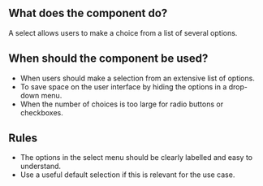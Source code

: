 
## What does the component do?
A select allows users to make a choice from a list of several options.

## When should the component be used?
* When users should make a selection from an extensive list of options.
* To save space on the user interface by hiding the options in a drop-down menu.
* When the number of choices is too large for radio buttons or checkboxes.

## Rules
* The options in the select menu should be clearly labelled and easy to understand.
* Use a useful default selection if this is relevant for the use case.